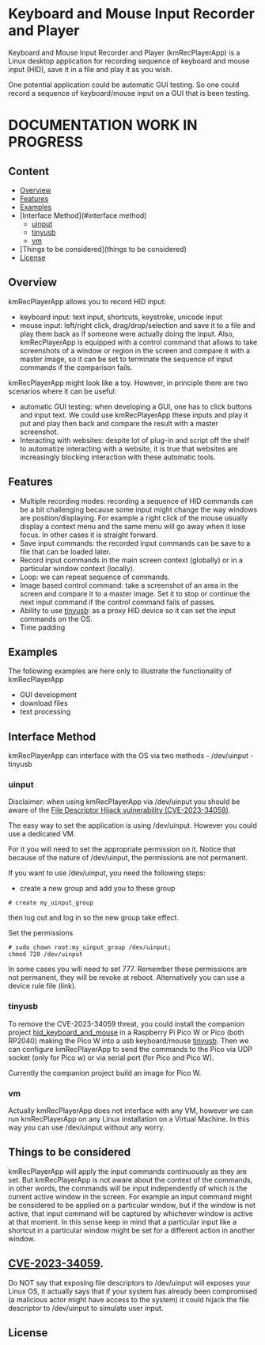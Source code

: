 # Keyboard and Mouse Input Recorder and Player

Keyboard and Mouse Input Recorder and Player (kmRecPlayerApp) is a Linux desktop application 
for recording sequence of keyboard and mouse input (HID), save it in a file and play it as 
you wish.

One potential application could be automatic GUI testing. So one could
record a sequence of keyboard/mouse input on a GUI that is been testing.


# DOCUMENTATION WORK IN PROGRESS

## Content
- [Overview](#overview)
- [Features](#features)
- [Examples](#examples)
- [Interface Method](#interface method)
	- [uinput](#uinput)
	- [tinyusb](#tinyusb)
	- [vm](#vm)
- [Things to be considered](things to be considered)
- [License](#license)

## Overview

kmRecPlayerApp allows you to record HID input:
- keyboard input: text input, shortcuts, keystroke, unicode input
- mouse input: left/right click, drag/drop/selection
and save it to a file and play them back as if someone were actually doing
the input. Also, kmRecPlayerApp is equipped with a control command that 
allows to take screenshots of a window or region in the screen and compare it 
with a master image, so it can be set to terminate the sequence of input commands
if the comparison fails.

kmRecPlayerApp might look like a toy. However, in principle
there are two scenarios where it can be useful:
- automatic GUI testing: when developing a GUI, one has to click buttons 
  and input text. We could use kmRecPlayerApp these inputs and play it
  put and play then back and compare the result with a master screenshot.
- Interacting with websites: despite lot of plug-in and script off the shelf
  to automatize interacting with a website, it is true that websites are increasingly
  blocking interaction with these automatic tools.
  
## Features

- Multiple recording modes: recording a sequence of HID commands can be a bit 
  challenging because some input might change the way windows are position/displaying. 
  For example a right click of the mouse usually display a context menu and the same menu will
  go away when it lose focus. In other cases it is straight forward. 
- Save input commands: the recorded input commands can be save to a file that can be loaded
  later.
- Record input commands in the main screen context (globally) or in a particular window
  context (locally).
- Loop: we can repeat sequence of commands.
- Image based control command: take a screenshot of an area in the screen
  and compare it to a master image. Set it to stop or continue the next input
  command if the control command fails of passes.
- Ability to use [tinyusb](https://docs.tinyusb.org/en/latest/index.html): as a proxy HID
  device so it can set the input commands on the OS.
- Time padding

## Examples

The following examples are here only to illustrate the functionality of kmRecPlayerApp

- GUI development
- download files
- text processing

## Interface Method
kmRecPlayerApp can interface with the OS via two methods
	- /dev/uinput
	- tinyusb

### uinput

Disclaimer: when using kmRecPlayerApp via /dev/uinput you should be aware of
the [File Descriptor Hijack vulnerability (CVE-2023-34059)](https://access.redhat.com/security/cve/cve-2023-34059).

The easy way to set the application is using /dev/uinput.
However you could use a dedicated VM.


For it you will
need to set the appropriate permission on it. Notice that because of the nature of
/dev/uinput, the permissions are not permanent.

If you want to use /dev/uinput, you need the following steps:
- create a new group and add you to these group

```
# create my_uinput_group
```
then log out and log in so the new group take effect.

Set the permissions
```
# sudo chown root:my_uinput_group /dev/uinput;
chmod 720 /dev/uinput
```
In some cases you will need to set 777. Remember these permissions are
not permanent, they will be revoke at reboot.
Alternatively you can use a device rule file (link).


### tinyusb

To remove the CVE-2023-34059 threat, you could install the companion project
[hid_keyboard_and_mouse](https://github.com/volatilflerovium/keyboard_and_mouse_input_recorder_and_player/tree/main/hid_keyboard_and_mouse)
in a Raspberry Pi Pico W or Pico (both RP2040) making the Pico W into a usb keyboard/mouse
[tinyusb](https://docs.tinyusb.org/en/latest/index.html). Then
we can configure kmRecPlayerApp to send the commands to the Pico
via UDP socket (only for Pico w) or via serial port (for Pico and Pico W).

Currently the companion project build an image for Pico W.

### vm

Actually kmRecPlayerApp does not interface with any VM, however we can run kmRecPlayerApp on
any Linux installation on a Virtual Machine. In this way you can use 
/dev/uinput without any worry.

## Things to be considered

kmRecPlayerApp will apply the input commands continuously as they are set. But 
kmRecPlayerApp is not aware about the context of the commands, in other words,
the commands will be input independently of which is the current active window
in the screen. For example an input command might be considered to be applied on a
particular window, but if the window is not active, that input command will be
captured by whichever window is active at that moment. In this sense keep in mind
that a particular input like a shortcut in a particular window might be set for a different
action in another window. 

## [CVE-2023-34059](https://access.redhat.com/security/cve/cve-2023-34059).
Do NOT say that exposing file descriptors to /dev/uinput will exposes your Linux OS,
it actually says that if your system has already been compromised (a malicious actor might have
access to the system) it could hijack the file descriptor to /dev/uinput to simulate user input.

## License
